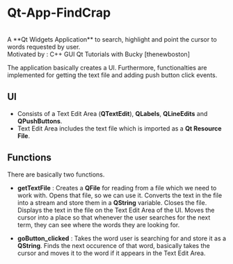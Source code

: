 # Qt-App-FindCrap
<br />
A **Qt Widgets Application** to search, highlight and point the cursor to words requested by user.<br />
Motivated by : C++ GUI Qt Tutorials with Bucky [thenewboston]

The application basically creates a UI. Furthermore, functionalties are implemented for getting the text file and adding push button click events.

UI
------------
 
 * Consists of a Text Edit Area (**QTextEdit**), **QLabels**, **QLineEdits** and **QPushButtons**.
 * Text Edit Area includes the text file which is imported as a **Qt Resource File**.
 
Functions
------------

There are basically two functions.

 * **getTextFile** : 
          Creates a **QFile** for reading from a file which we need to work with.
          Opens that file, so we can use it.
          Converts the text in the file into a stream and store them in a **QString** variable.
          Closes the file.
          Displays the text in the file on the Text Edit Area of the UI.
          Moves the cursor into a place so that whenever the user searches for the next term, they can see where the words they are looking for.
          
 * **goButton_clicked** : 
          Takes the word user is searching for and store it as a **QString**.
          Finds the next occurence of that word, basically takes the cursor and moves it to the word if it appears in the Text Edit Area.
          
